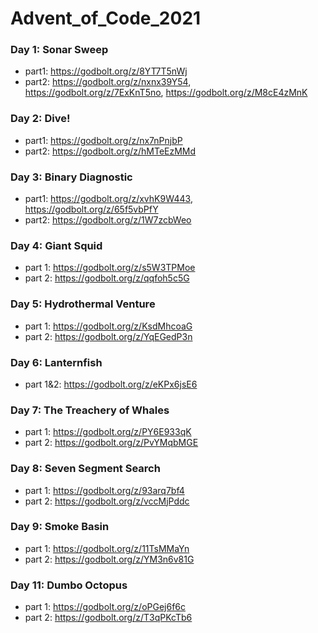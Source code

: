 # Advent_of_Code_2021

### Day 1: Sonar Sweep
* part1: https://godbolt.org/z/8YT7T5nWj
* part2: https://godbolt.org/z/nxnx39Y54, https://godbolt.org/z/7ExKnT5no, https://godbolt.org/z/M8cE4zMnK
### Day 2: Dive!
* part1: https://godbolt.org/z/nx7nPnjbP
* part2: https://godbolt.org/z/hMTeEzMMd
### Day 3: Binary Diagnostic
* part1: https://godbolt.org/z/xvhK9W443, https://godbolt.org/z/65f5vbPfY
* part2: https://godbolt.org/z/1W7zcbWeo
### Day 4: Giant Squid
* part 1: https://godbolt.org/z/s5W3TPMoe
* part 2: https://godbolt.org/z/qqfoh5c5G
### Day 5: Hydrothermal Venture
* part 1: https://godbolt.org/z/KsdMhcoaG
* part 2: https://godbolt.org/z/YqEGedP3n
### Day 6: Lanternfish
* part 1&2: https://godbolt.org/z/eKPx6jsE6
### Day 7: The Treachery of Whales
* part 1: https://godbolt.org/z/PY6E933qK
* part 2: https://godbolt.org/z/PvYMqbMGE
### Day 8: Seven Segment Search
* part 1: https://godbolt.org/z/93arq7bf4
* part 2: https://godbolt.org/z/vccMjPddc
### Day 9: Smoke Basin
* part 1: https://godbolt.org/z/11TsMMaYn
* part 2: https://godbolt.org/z/YM3n6v81G
### Day 11: Dumbo Octopus
* part 1: https://godbolt.org/z/oPGej6f6c
* part 2: https://godbolt.org/z/T3qPKcTb6
